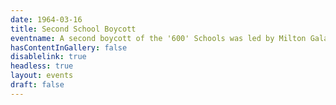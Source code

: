 ```yaml
---
date: 1964-03-16
title: Second School Boycott
eventname: A second boycott of the '600' Schools was led by Milton Galamison. 
hasContentInGallery: false
disablelink: true
headless: true
layout: events
draft: false
---
```


